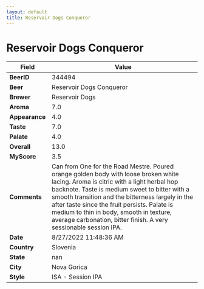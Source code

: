 ```yaml
---
layout: default
title: Reservoir Dogs Conqueror 
---
```


# Reservoir Dogs Conqueror 

| Field         | Value     |
|---------------|-----------|
| **BeerID** | 344494 |
| **Beer** | Reservoir Dogs Conqueror  |
| **Brewer** | Reservoir Dogs |
| **Aroma** | 7.0 |
| **Appearance** | 4.0 |
| **Taste** | 7.0 |
| **Palate** | 4.0 |
| **Overall** | 13.0 |
| **MyScore** | 3.5 |
| **Comments** | Can from One for the Road Mestre. Poured orange golden body with loose broken white lacing. Aroma is citric with a light herbal hop backnote. Taste is medium sweet to bitter with a smooth transition and the bitterness largely in the after taste since the fruit persists. Palate is medium to thin in body, smooth in texture, average carbonation, bitter finish. A very sessionable session IPA. |
| **Date** | 8/27/2022 11:48:36 AM |
| **Country** | Slovenia |
| **State** | nan |
| **City** | Nova Gorica |
| **Style** | ISA - Session IPA |
